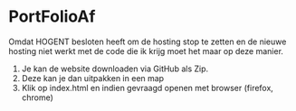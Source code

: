 # PortFolioAf

Omdat HOGENT besloten heeft om de hosting stop te zetten en de nieuwe hosting niet werkt met de code die ik krijg moet het maar op deze manier.

1. Je kan de website downloaden via GitHub als Zip.
2. Deze kan je dan uitpakken in een map
3. Klik op index.html en indien gevraagd openen met browser (firefox, chrome)

